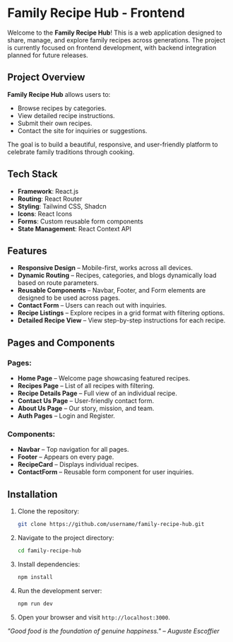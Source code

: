 # Family Recipe Hub - Frontend

Welcome to the **Family Recipe Hub**! This is a web application designed to share, manage, and explore family recipes across generations. The project is currently focused on frontend development, with backend integration planned for future releases.

## Project Overview
**Family Recipe Hub** allows users to:
- Browse recipes by categories.
- View detailed recipe instructions.
- Submit their own recipes.
- Contact the site for inquiries or suggestions.

The goal is to build a beautiful, responsive, and user-friendly platform to celebrate family traditions through cooking.

## Tech Stack
- **Framework**: React.js
- **Routing**: React Router
- **Styling**: Tailwind CSS, Shadcn
- **Icons**: React Icons
- **Forms**: Custom reusable form components
- **State Management**: React Context API

## Features
- **Responsive Design** – Mobile-first, works across all devices.
- **Dynamic Routing** – Recipes, categories, and blogs dynamically load based on route parameters.
- **Reusable Components** – Navbar, Footer, and Form elements are designed to be used across pages.
- **Contact Form** – Users can reach out with inquiries.
- **Recipe Listings** – Explore recipes in a grid format with filtering options.
- **Detailed Recipe View** – View step-by-step instructions for each recipe.

## Pages and Components
### Pages:
- **Home Page** – Welcome page showcasing featured recipes.
- **Recipes Page** – List of all recipes with filtering.
- **Recipe Details Page** – Full view of an individual recipe.
- **Contact Us Page** – User-friendly contact form.
- **About Us Page** – Our story, mission, and team.
- **Auth Pages** – Login and Register.

### Components:
- **Navbar** – Top navigation for all pages.
- **Footer** – Appears on every page.
- **RecipeCard** – Displays individual recipes.
- **ContactForm** – Reusable form component for user inquiries.

## Installation
1. Clone the repository:
   ```bash
   git clone https://github.com/username/family-recipe-hub.git
   ```
2. Navigate to the project directory:
   ```bash
   cd family-recipe-hub
   ```
3. Install dependencies:
   ```bash
   npm install
   ```
4. Run the development server:
   ```bash
   npm run dev
   ```
5. Open your browser and visit `http://localhost:3000`.


_"Good food is the foundation of genuine happiness." – Auguste Escoffier_

